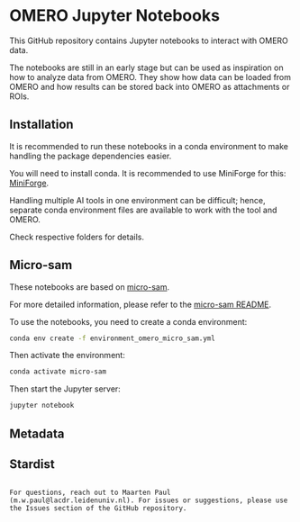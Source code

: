 # OMERO Jupyter Notebooks

This GitHub repository contains Jupyter notebooks to interact with OMERO data.

The notebooks are still in an early stage but can be used as inspiration on how to analyze data from OMERO. They show how data can be loaded from OMERO and how results can be stored back into OMERO as attachments or ROIs.

## Installation

It is recommended to run these notebooks in a conda environment to make handling the package dependencies easier.

You will need to install conda. It is recommended to use MiniForge for this: [MiniForge](https://github.com/conda-forge/miniforge).

Handling multiple AI tools in one environment can be difficult; hence, separate conda environment files are available to work with the tool and OMERO.

Check respective folders for details.
## Micro-sam
These notebooks are based on [micro-sam](https://github.com/computational-cell-analytics/micro-sam).

For more detailed information, please refer to the [micro-sam README](../micro-sam/README.md).

To use the notebooks, you need to create a conda environment:

```sh
conda env create -f environment_omero_micro_sam.yml
```

Then activate the environment:

```sh
conda activate micro-sam
```

Then start the Jupyter server:

```sh
jupyter notebook
```
## Metadata


## Stardist


```

For questions, reach out to Maarten Paul (m.w.paul@lacdr.leidenuniv.nl). For issues or suggestions, please use the Issues section of the GitHub repository.
